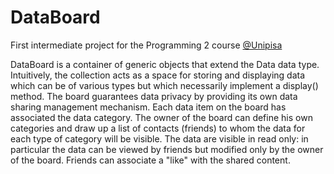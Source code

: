 # DataBoard
First intermediate project for the Programming 2 course [@Unipisa](https://github.com/Unipisa)

DataBoard is a container of generic objects that extend the Data data type. 
Intuitively, the collection acts as a space for storing and displaying data which can be of various types 
but which necessarily implement a display() method.
The board guarantees data privacy by providing its own data sharing management mechanism. Each data item on the board has associated the data category. The owner of the board can define his own categories and draw up a list of contacts (friends) to whom the data for each type of category will be visible.
The data are visible in read only: in particular the data can be viewed by friends but modified only by the owner of the board. Friends can associate a "like" with the shared content.
